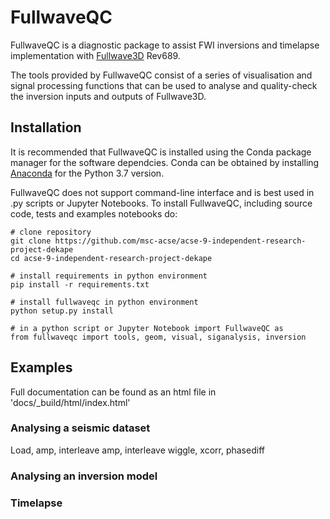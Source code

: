 # FullwaveQC

FullwaveQC is a diagnostic package to assist FWI inversions and timelapse implementation with
[Fullwave3D](http://fullwave3d.github.io/) Rev689.

The tools provided by FullwaveQC consist of a series of visualisation and signal processing functions that can be used
to analyse and quality-check the inversion inputs and outputs of Fullwave3D.


## Installation
It is recommended that FullwaveQC is installed using the Conda package manager for the software dependcies. Conda can be
obtained by installing [Anaconda](https://www.anaconda.com/distribution/) for the Python 3.7 version.

FullwaveQC does not support command-line interface and is best used in .py scripts or Jupyter Notebooks.
To install FullwaveQC, including source code, tests and examples notebooks do:
   
 
    # clone repository
    git clone https://github.com/msc-acse/acse-9-independent-research-project-dekape
    cd acse-9-independent-research-project-dekape
    
    # install requirements in python environment
    pip install -r requirements.txt
    
    # install fullwaveqc in python environment
    python setup.py install
    
    # in a python script or Jupyter Notebook import FullwaveQC as
    from fullwaveqc import tools, geom, visual, siganalysis, inversion


## Examples
Full documentation can be found as an html file in 'docs/_build/html/index.html'

### Analysing a seismic dataset
Load, amp, interleave amp, interleave wiggle, xcorr, phasediff

### Analysing an inversion model

### Timelapse

